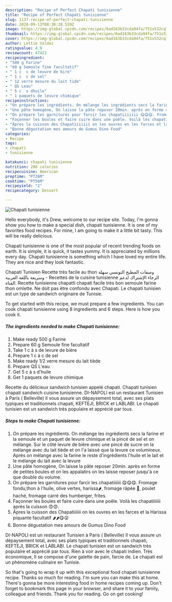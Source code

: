 ```yaml
---
description: "Recipe of Perfect Chapati tunisienne"
title: "Recipe of Perfect Chapati tunisienne"
slug: 1137-recipe-of-perfect-chapati-tunisienne
date: 2020-09-13T08:30:28.539Z
image: https://img-global.cpcdn.com/recipes/6ad163b33cda94fa/751x532cq70/chapati-tunisienne-photo-principale-de-la-recette.jpg
thumbnail: https://img-global.cpcdn.com/recipes/6ad163b33cda94fa/751x532cq70/chapati-tunisienne-photo-principale-de-la-recette.jpg
cover: https://img-global.cpcdn.com/recipes/6ad163b33cda94fa/751x532cq70/chapati-tunisienne-photo-principale-de-la-recette.jpg
author: Lettie Valdez
ratingvalue: 4.9
reviewcount: 47422
recipeingredient:
- "500 g Farine"
- "60 g Semoule fine facultatif"
- " 1 c  s de levure de bire"
- " 1 c  c de sel"
- " 12 verre mesure du lait tide"
- " QS Leau"
- " 5 c  s dhuile"
- " 1 paquets de levure chimique"
recipeinstructions:
- "On prépare les ingrédients. On mélange les ingrédients secs la farine et la semoule et un paquet de levure chimique et la pincé de sel et on mélange. Sur le côté levure de bière avec une pincé de sucre on la mélange avec du lait tiède et on l&#39;a laissé que la levure ce volumineux. Après on mélange avec la farine le reste d&#39;ingrédients l&#39;huile et le lait et le mélange du lait avec la levure"
- "Une pâte homogène, On laisse la pâte reposer 20min. après en forme de petites boules et on les appalatirs on les laisse reposer jusqu&#39;à ce que double du volume."
- "On prépare les garnitures pour farcir les chapatiiiiiii 😋😋😋. Fromage fondu,thon à l&#39;huile, olive vertes, harissa🌶️, fromage râpée 🧀, poulet haché, fromage carré des humberger, frites."
- "Façonner les boules et faire cuire dans une poêle. Voilà les chapatiiiiiii après la cuisson 😍😍."
- "Âpres la cuisson des Chapatiiiiiii on les ouvres en les farces et la Harissa piquante facultatif 🌶️🌶️😋😜"
- "Bonne dégustation mes amours de Gumus Dino Food"
categories:
- Recipe
tags:
- chapati
- tunisienne

katakunci: chapati tunisienne 
nutrition: 208 calories
recipecuisine: American
preptime: "PT26M"
cooktime: "PT56M"
recipeyield: "2"
recipecategory: Dessert

---
```



![Chapati tunisienne](https://img-global.cpcdn.com/recipes/6ad163b33cda94fa/751x532cq70/chapati-tunisienne-photo-principale-de-la-recette.jpg)

Hello everybody, it's Drew, welcome to our recipe site. Today, I'm gonna show you how to make a special dish, chapati tunisienne. It is one of my favorites food recipes. For mine, I am going to make it a little bit tasty. This will be really delicious.

Chapati tunisienne is one of the most popular of recent trending foods on earth. It is simple, it is quick, it tastes yummy. It is appreciated by millions every day. Chapati tunisienne is something which I have loved my entire life. They are nice and they look fantastic.

Chapati Tunisien Recette très facile au thon وصفات المطبخ التونسي سهلة وسريعة باللغة العربية - Recettes de la cuisine tunisienne الرجاء الإشتراك لدعم القناة. Recette tunisienne chapatti chapati facile très bon semoule farine thon omlette. Ne doit pas être confondu avec Chapati. Le chapati tunisien est un type de sandwich originaire de Tunisie.


To get started with this recipe, we must prepare a few ingredients. You can cook chapati tunisienne using 8 ingredients and 6 steps. Here is how you cook it.

<!--inarticleads1-->

##### The ingredients needed to make Chapati tunisienne:

1. Make ready 500 g Farine
1. Prepare 60 g Semoule fine facultatif
1. Take  1 c à s de levure de bière
1. Prepare  1 c à c de sel
1. Make ready  1/2 verre mesure du lait tiède
1. Prepare  QS L&#39;eau
1. Get  5 c à s d&#39;huile
1. Get  1 paquets de levure chimique


Recette du délicieux sandwich tunisien appelé chapati. Chapati tunisien chapati sandwich cuisine tunisienne. DI-NAPOLI est un restaurant Tunisien à Paris ( Belleville) Il vous assure un dépaysement total, avec ses plats typiques et traditionnels chapati, KEFTEJI, BRICK et LABLABI. Le chapati tunisien est un sandwich très populaire et apprécié par tous. 

<!--inarticleads2-->

##### Steps to make Chapati tunisienne:

1. On prépare les ingrédients. On mélange les ingrédients secs la farine et la semoule et un paquet de levure chimique et la pincé de sel et on mélange. Sur le côté levure de bière avec une pincé de sucre on la mélange avec du lait tiède et on l&#39;a laissé que la levure ce volumineux. Après on mélange avec la farine le reste d&#39;ingrédients l&#39;huile et le lait et le mélange du lait avec la levure
1. Une pâte homogène, On laisse la pâte reposer 20min. après en forme de petites boules et on les appalatirs on les laisse reposer jusqu&#39;à ce que double du volume.
1. On prépare les garnitures pour farcir les chapatiiiiiii 😋😋😋. Fromage fondu,thon à l&#39;huile, olive vertes, harissa🌶️, fromage râpée 🧀, poulet haché, fromage carré des humberger, frites.
1. Façonner les boules et faire cuire dans une poêle. Voilà les chapatiiiiiii après la cuisson 😍😍.
1. Âpres la cuisson des Chapatiiiiiii on les ouvres en les farces et la Harissa piquante facultatif 🌶️🌶️😋😜
1. Bonne dégustation mes amours de Gumus Dino Food


DI-NAPOLI est un restaurant Tunisien à Paris ( Belleville) Il vous assure un dépaysement total, avec ses plats typiques et traditionnels chapati, KEFTEJI, BRICK et LABLABI. Le chapati tunisien est un sandwich très populaire et apprécié par tous. Rien à voir avec le chapati indien. Très économique, Il se compose d&#39;une galette de pain, farcie de. Le chapati est un phénomène culinaire en Tunisie. 

So that's going to wrap it up with this exceptional food chapati tunisienne recipe. Thanks so much for reading. I'm sure you can make this at home. There's gonna be more interesting food in home recipes coming up. Don't forget to bookmark this page in your browser, and share it to your family, colleague and friends. Thank you for reading. Go on get cooking!
